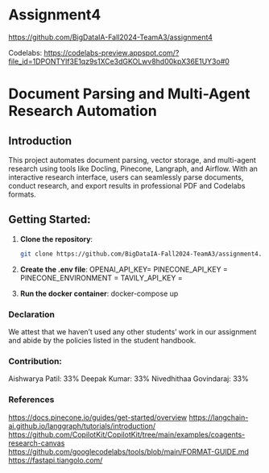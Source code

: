 # Assignment4
https://github.com/BigDataIA-Fall2024-TeamA3/assignment4

Codelabs: https://codelabs-preview.appspot.com/?file_id=1DPONTYlf3E1qz9s1XCe3dGKOLwv8hd00kpX36E1UY3o#0

# Document Parsing and Multi-Agent Research Automation

## Introduction
This project automates document parsing, vector storage, and multi-agent research using tools like Docling, Pinecone, Langraph, and Airflow. With an interactive research interface, users can seamlessly parse documents, conduct research, and export results in professional PDF and Codelabs formats.


## Getting Started:
1. **Clone the repository**:
   ```bash
   git clone https://github.com/BigDataIA-Fall2024-TeamA3/assignment4.git
2. **Create the .env file**:
 OPENAI_API_KEY=
 PINECONE_API_KEY = 
 PINECONE_ENVIRONMENT =
 TAVILY_API_KEY =

3. **Run the docker container**:
   docker-compose up

### Declaration
We attest that we haven’t used any other students’ work in our assignment and abide by the policies listed in the student handbook.

### Contribution:
Aishwarya Patil: 33%
Deepak Kumar: 33%
Nivedhithaa Govindaraj: 33%

### References
https://docs.pinecone.io/guides/get-started/overview
https://langchain-ai.github.io/langgraph/tutorials/introduction/
https://github.com/CopilotKit/CopilotKit/tree/main/examples/coagents-research-canvas
https://github.com/googlecodelabs/tools/blob/main/FORMAT-GUIDE.md
https://fastapi.tiangolo.com/

